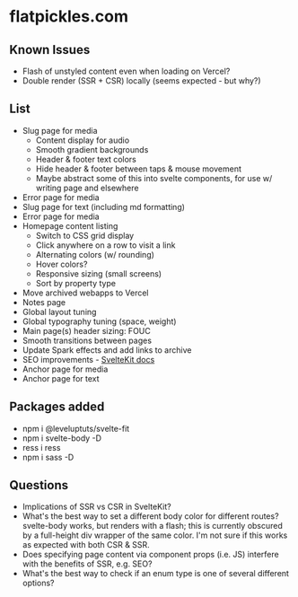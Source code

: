 # flatpickles.com

## Known Issues
* Flash of unstyled content even when loading on Vercel?
* Double render (SSR + CSR) locally (seems expected - but why?)

## List
* Slug page for media
    * Content display for audio
    * Smooth gradient backgrounds
    * Header & footer text colors
    * Hide header & footer between taps & mouse movement
    * Maybe abstract some of this into svelte components, for use w/ writing page and elsewhere
* Error page for media
* Slug page for text (including md formatting)
* Error page for media
* Homepage content listing
    * Switch to CSS grid display
    * Click anywhere on a row to visit a link
    * Alternating colors (w/ rounding)
    * Hover colors?
    * Responsive sizing (small screens)
    * Sort by property type
* Move archived webapps to Vercel
* Notes page
* Global layout tuning
* Global typography tuning (space, weight)
* Main page(s) header sizing: FOUC
* Smooth transitions between pages
* Update Spark effects and add links to archive
* SEO improvements - [SvelteKit docs](https://kit.svelte.dev/docs/seo)
* Anchor page for media
* Anchor page for text

## Packages added
* npm i @leveluptuts/svelte-fit
* npm i svelte-body -D
* ress i ress
* npm i sass -D

## Questions
* Implications of SSR vs CSR in SvelteKit?
* What's the best way to set a different body color for different routes? svelte-body works, but renders with a flash; this is currently obscured by a full-height div wrapper of the same color. I'm not sure if this works as expected with both CSR & SSR.
* Does specifying page content via component props (i.e. JS) interfere with the benefits of SSR, e.g. SEO?
* What's the best way to check if an enum type is one of several different options?